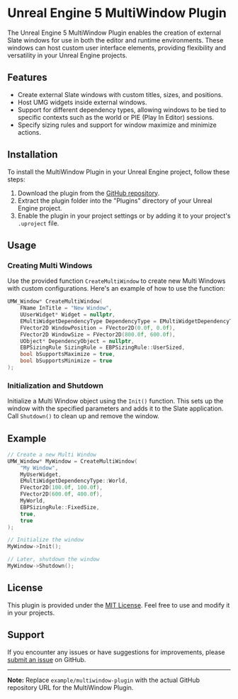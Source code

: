 # Unreal Engine 5 MultiWindow Plugin

The Unreal Engine 5 MultiWindow Plugin enables the creation of external Slate windows for use in both the editor and runtime environments. These windows can host custom user interface elements, providing flexibility and versatility in your Unreal Engine projects.

## Features

- Create external Slate windows with custom titles, sizes, and positions.
- Host UMG widgets inside external windows.
- Support for different dependency types, allowing windows to be tied to specific contexts such as the world or PIE (Play In Editor) sessions.
- Specify sizing rules and support for window maximize and minimize actions.

## Installation

To install the MultiWindow Plugin in your Unreal Engine project, follow these steps:

1. Download the plugin from the [GitHub repository](https://github.com/example/multiwindow-plugin).
2. Extract the plugin folder into the "Plugins" directory of your Unreal Engine project.
3. Enable the plugin in your project settings or by adding it to your project's `.uproject` file.

## Usage

### Creating Multi Windows

Use the provided function `CreateMultiWindow` to create new Multi Windows with custom configurations. Here's an example of how to use the function:

```cpp
UMW_Window* CreateMultiWindow(
    FName InTitle = "New Window",
    UUserWidget* Widget = nullptr,
    EMultiWidgetDependencyType DependencyType = EMultiWidgetDependencyType::World,
    FVector2D WindowPosition = FVector2D(0.0f, 0.0f),
    FVector2D WindowSize = FVector2D(800.0f, 600.0f),
    UObject* DependencyObject = nullptr,
    EBPSizingRule SizingRule = EBPSizingRule::UserSized,
    bool bSupportsMaximize = true,
    bool bSupportsMinimize = true
);
```

### Initialization and Shutdown

Initialize a Multi Window object using the `Init()` function. This sets up the window with the specified parameters and adds it to the Slate application. Call `Shutdown()` to clean up and remove the window.

## Example

```cpp
// Create a new Multi Window
UMW_Window* MyWindow = CreateMultiWindow(
    "My Window", 
    MyUserWidget, 
    EMultiWidgetDependencyType::World,
    FVector2D(100.0f, 100.0f),
    FVector2D(600.0f, 400.0f),
    MyWorld,
    EBPSizingRule::FixedSize,
    true,
    true
);

// Initialize the window
MyWindow->Init();

// Later, shutdown the window
MyWindow->Shutdown();
```

## License

This plugin is provided under the [MIT License](LICENSE). Feel free to use and modify it in your projects.

## Support

If you encounter any issues or have suggestions for improvements, please [submit an issue](https://github.com/example/multiwindow-plugin/issues) on GitHub.

---

**Note:** Replace `example/multiwindow-plugin` with the actual GitHub repository URL for the MultiWindow Plugin.
